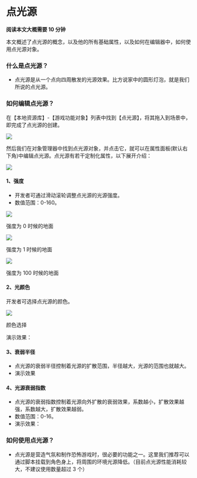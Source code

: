# 点光源

**阅读本文大概需要 10 分钟**

本文概述了点光源的概念，以及他的所有基础属性，以及如何在编辑器中，如何使用点光源对象。

### 什么是点光源？

- 点光源是从一个点向四周散发的光源效果。比方说家中的圆形灯泡，就是我们所说的点光源。

### 如何编辑点光源？

在【本地资源库】-【游戏功能对象】列表中找到【点光源】，将其拖入到场景中，即完成了点光源的创建。

![](https://wstatic-a1.233leyuan.com/static/productdocs/boxcnBj8k8cFAFy2KsR7PCULqch.png)

然后我们在对象管理器中找到点光源对象，并点击它，就可以在属性面板(默认右下角)中编辑点光源。点光源有若干定制化属性，以下展开介绍：

![](https://wstatic-a1.233leyuan.com/static/productdocs/boxcnikVLNF1REgFRvwzzfvoxZC.png)

#### 1、强度

- 开发者可通过滑动滚轮调整点光源的光源强度。
- 数值范围：0-160。

![](https://wstatic-a1.233leyuan.com/static/productdocs/boxcnQaOeiovbqmDY8DcPsLDWMe.png)

强度为 0 时候的地面

![](https://wstatic-a1.233leyuan.com/static/productdocs/boxcn47hLTc8l40Gb2QQ3UeIQMq.png)

强度为 1 时候的地面

![](https://wstatic-a1.233leyuan.com/static/productdocs/boxcnBSJSsURTJ1Id5rtHLlu68d.png)

强度为 100 时候的地面

#### 2、光颜色

开发者可选择点光源的颜色。

![](https://wstatic-a1.233leyuan.com/static/productdocs/boxcnAPfTPekBx0y3REt4TtGAAb.png)

颜色选择

演示效果：

#### 3、衰弱半径

- 点光源的衰弱半径控制着光源的扩散范围，半径越大，光源的范围也就越大。
- 演示效果

#### 4、光源衰弱指数

- 点光源的衰弱指数控制着光源向外扩散的衰弱效果，系数越小，扩散效果越强，系数越大，扩散效果越弱。
- 数值范围：0-16。
- 演示效果：

### 如何使用点光源？

- 点光源是营造气氛和制作恐怖游戏时，很必要的功能之一。这里我们推荐可以通过脚本挂载到角色身上，将周围的环境光源降低。（目前点光源性能消耗较大，不建议使用数量超过 3 个）
